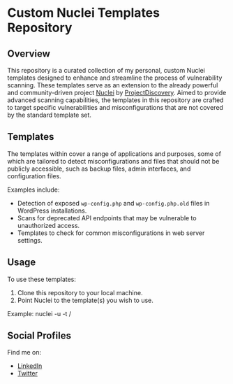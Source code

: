 # Custom Nuclei Templates Repository

## Overview
This repository is a curated collection of my personal, custom Nuclei templates designed to enhance and streamline the process of vulnerability scanning. These templates serve as an extension to the already powerful and community-driven project [Nuclei](https://github.com/projectdiscovery/nuclei) by [ProjectDiscovery](https://projectdiscovery.io/). Aimed to provide advanced scanning capabilities, the templates in this repository are crafted to target specific vulnerabilities and misconfigurations that are not covered by the standard template set.

## Templates
The templates within cover a range of applications and purposes, some of which are tailored to detect misconfigurations and files that should not be publicly accessible, such as backup files, admin interfaces, and configuration files.

Examples include:
- Detection of exposed `wp-config.php` and `wp-config.php.old` files in WordPress installations.
- Scans for deprecated API endpoints that may be vulnerable to unauthorized access.
- Templates to check for common misconfigurations in web server settings.

## Usage
To use these templates:
1. Clone this repository to your local machine.
2. Point Nuclei to the template(s) you wish to use.

Example: nuclei -u <target-website> -t <path-to-your-cloned-templates-directory>/<specific-template-file>

## Social Profiles
Find me on:
- [LinkedIn](https://www.linkedin.com/in/alireza-jangjo-a87964214/)
- [Twitter](https://twitter.com/alertdefender)
